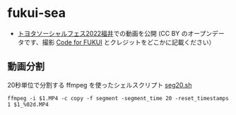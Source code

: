 # fukui-sea
 
- [トヨタソーシャルフェス2022福井](https://toyotafes.jp/projects/463/)での動画を公開 (CC BY のオープンデータです、撮影 [Code for FUKUI](https://code4fukui.github.io/) とクレジットをどこかに記載ください）

## 動画分割

20秒単位で分割する ffmpeg を使ったシェルスクリプト [seg20.sh](seg20.sh)
```
ffmpeg -i $1.MP4 -c copy -f segment -segment_time 20 -reset_timestamps 1 $1_%02d.MP4
```
